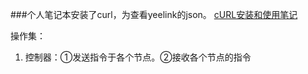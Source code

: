 ###个人笔记本安装了curl，为查看yeelink的json。
[cURL安装和使用笔记](http://blog.csdn.net/xukai871105/article/details/9323761)

操作集：
  1. 控制器：①发送指令于各个节点。②接收各个节点的指令
